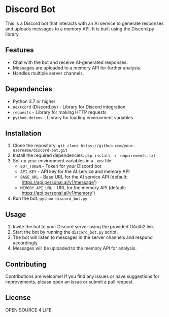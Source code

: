 # Discord Bot

This is a Discord bot that interacts with an AI service to generate responses and uploads messages to a memory API. It is built using the Discord.py library.

## Features

- Chat with the bot and receive AI-generated responses.
- Messages are uploaded to a memory API for further analysis.
- Handles multiple server channels.

## Dependencies

- Python 3.7 or higher
- `nextcord` (Discord.py) - Library for Discord integration
- `requests` - Library for making HTTP requests
- `python-dotenv` - Library for loading environment variables

## Installation

1. Clone the repository: `git clone https://github.com/your-username/discord-bot.git`
2. Install the required dependencies: `pip install -r requirements.txt`
3. Set up your environment variables in a `.env` file:
   - `BOT_TOKEN` - Token for your Discord bot
   - `API_KEY` - API key for the AI service and memory API
   - `BASE_URL` - Base URL for the AI service API (default: 'https://api.personal.ai/v1/message')
   - `MEMORY_API_URL` - URL for the memory API (default: 'https://api.personal.ai/v1/memory')
4. Run the bot: `python discord_bot.py`

## Usage

1. Invite the bot to your Discord server using the provided OAuth2 link.
2. Start the bot by running the `discord_bot.py` script.
3. The bot will listen to messages in the server channels and respond accordingly.
4. Messages will be uploaded to the memory API for analysis.

## Contributing

Contributions are welcome! If you find any issues or have suggestions for improvements, please open an issue or submit a pull request.

## License

OPEN SOURCE 4 LIFE
